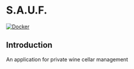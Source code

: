 # S.A.U.F.

[![Docker](https://github.com/imato23/sauf/actions/workflows/docker-publish.yml/badge.svg)](https://github.com/imato23/sauf/actions/workflows/docker-publish.yml)

## Introduction

An application for private wine cellar management
